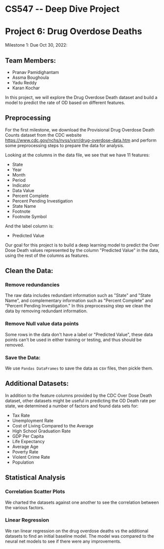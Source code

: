 # CS547 -- Deep Dive Project
# Project 6: Drug Overdose Deaths
Milestone 1: Due Oct 30, 2022:

## Team Members:
- Pranav Pamidighantam
- Assma Boughoula
- Yadu Reddy
- Karan Kochar

In this project, we will explore the Drug Overdose Death dataset and build a model to predict the rate of OD based on different features.

## Preprocessing
For the first milestone, we download the Provisional Drug Overdose Death Counts dataset from the CDC website <https://www.cdc.gov/nchs/nvss/vsrr/drug-overdose-data.htm> and perform some preprocessing steps to prepare the data for analysis.

Looking at the columns in the data file, we see that we have 11 features:
- State
- Year
- Month
- Period
- Indicator
- Data Value
- Percent Complete
- Percent Pending Investigation
- State Name
- Footnote
- Footnote Symbol

And the label column is:
- Predicted Value

Our goal for this project is to build a deep learning model to predict the Over Dose Death values represented by the column "Predicted Value" in the data, using the rest of the columns as features. 

## Clean the Data:
### Remove redundancies
The raw data includes redundant information such as "State" and "State Name", and complementary information such as "Percent Complete" and "Percent Pending Investigation." In this preprocessing step we clean the data by removing redundant information.

### Remove Null value data points
Some rows in the data don't have a label or "Predicted Value", these data points can't be used in either training or testing, and thus should be removed.

### Save the Data:
We use ```Pandas DataFrames``` to save the data as csv files, then pickle them.

## Additional Datasets:
In addition to the feature columns provided by the CDC Over Dose Death dataset, other datasets might be useful in predicting the OD Death rate per state, we determined a number of factors and found data sets for:

- Tax Rate
- Unemployment Rate
- Cost of Living Compared to the Average
- High School Graduation Rate
- GDP Per Capita
- Life Expectancy
- Average Age
- Poverty Rate
- Violent Crime Rate
- Population
## Statistical Analysis
### Correlation Scatter Plots
We charted the datasets against one another to see the correlation between the various factors.

### Linear Regression
We ran linear regression on the drug overdose deaths vs the additional datasets to find an initial baseline model. The model was compared to the neural net models to see if there were any improvements.
